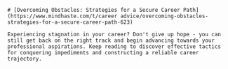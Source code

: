 
    # [Overcoming Obstacles: Strategies for a Secure Career Path](https://www.mindhaste.com/t/career advice/overcoming-obstacles-strategies-for-a-secure-career-path-623)

    Experiencing stagnation in your career? Don't give up hope - you can still get back on the right track and begin advancing towards your professional aspirations. Keep reading to discover effective tactics for conquering impediments and constructing a reliable career trajectory.
    